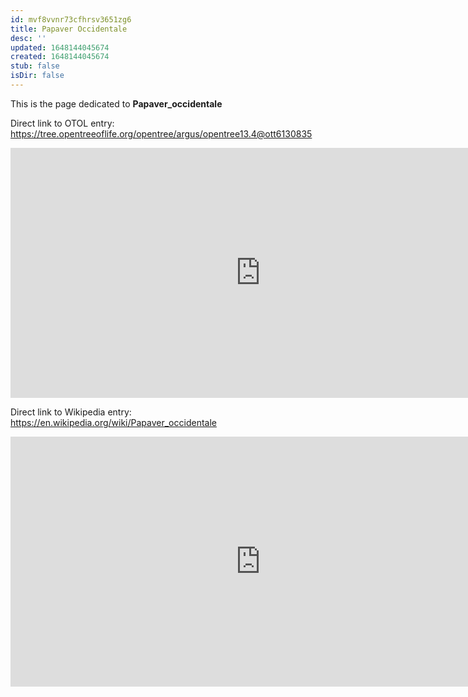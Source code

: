 ```yaml
---
id: mvf8vvnr73cfhrsv3651zg6
title: Papaver Occidentale
desc: ''
updated: 1648144045674
created: 1648144045674
stub: false
isDir: false
---
```

This is the page dedicated to **Papaver_occidentale**


Direct link to OTOL entry: https://tree.opentreeoflife.org/opentree/argus/opentree13.4@ott6130835



<html>
    <body>
    <iframe src="https://tree.opentreeoflife.org/opentree/argus/opentree13.4@ott6130835"
    width="800" height="400" frameborder="0" allowfullscreen> </iframe>
    </body>
</html>
    


Direct link to Wikipedia entry: https://en.wikipedia.org/wiki/Papaver_occidentale



<html>
    <body>
    <iframe src="https://en.wikipedia.org/wiki/Papaver_occidentale"
    width="800" height="400" frameborder="0" allowfullscreen> </iframe>
    </body>
</html>
    
